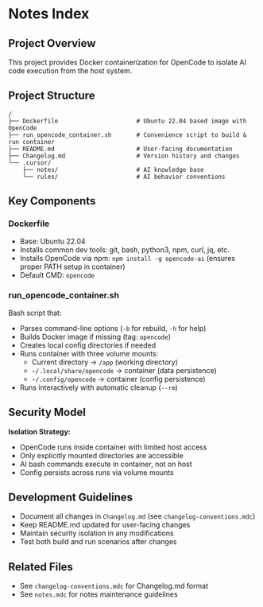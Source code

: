 # Notes Index

## Project Overview

This project provides Docker containerization for OpenCode to isolate AI code execution from the host system.

## Project Structure

```
/
├── Dockerfile                      # Ubuntu 22.04 based image with OpenCode
├── run_opencode_container.sh       # Convenience script to build & run container
├── README.md                       # User-facing documentation
├── Changelog.md                    # Version history and changes
└── .cursor/
    ├── notes/                      # AI knowledge base
    └── rules/                      # AI behavior conventions
```

## Key Components

### Dockerfile

- Base: Ubuntu 22.04
- Installs common dev tools: git, bash, python3, npm, curl, jq, etc.
- Installs OpenCode via npm: `npm install -g opencode-ai` (ensures proper PATH setup in container)
- Default CMD: `opencode`

### run_opencode_container.sh

Bash script that:

- Parses command-line options (`-b` for rebuild, `-h` for help)
- Builds Docker image if missing (tag: `opencode`)
- Creates local config directories if needed
- Runs container with three volume mounts:
  - Current directory → `/app` (working directory)
  - `~/.local/share/opencode` → container (data persistence)
  - `~/.config/opencode` → container (config persistence)
- Runs interactively with automatic cleanup (`--rm`)

## Security Model

**Isolation Strategy:**

- OpenCode runs inside container with limited host access
- Only explicitly mounted directories are accessible
- AI bash commands execute in container, not on host
- Config persists across runs via volume mounts

## Development Guidelines

- Document all changes in `Changelog.md` (see `changelog-conventions.mdc`)
- Keep README.md updated for user-facing changes
- Maintain security isolation in any modifications
- Test both build and run scenarios after changes

## Related Files

- See `changelog-conventions.mdc` for Changelog.md format
- See `notes.mdc` for notes maintenance guidelines
